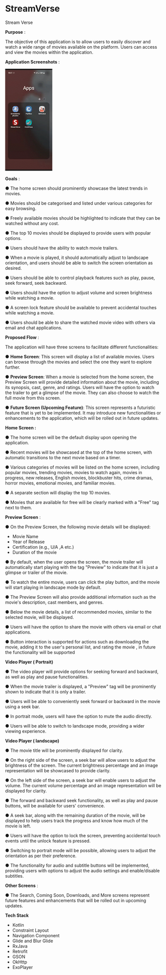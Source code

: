 # StreamVerse
Stream Verse

**Purpose** : 

The objective of this application is to allow users to easily discover and watch a wide range of movies available on the platform. Users can access and view the movies within the application. 

**Application Screenshots** :

![Home-Screen](https://github.com/AsmiyaBegum/StreamVerse/blob/master/applicationGIF/home_screen.gif)

**Goals** : 

● The home screen should prominently showcase the latest trends in movies.

● Movies should be categorised and listed under various categories for easy browsing.

● Freely available movies should be highlighted to indicate that they can be watched without any cost.

● The top 10 movies should be displayed to provide users with popular options.

● Users should have the ability to watch movie trailers. 

● When a movie is played, it should automatically adjust to landscape orientation, and users should be able to switch the screen orientation as desired. 

● Users should be able to control playback features such as play, pause, seek forward, seek backward. 

● Users should have the option to adjust volume and screen brightness while watching a movie. 

● A screen lock feature should be available to prevent accidental touches while watching a movie. 

● Users should be able to share the watched movie video with others via email and chat applications. 

**Proposed Flow** : 

The application will have three screens to facilitate different functionalities: 

● **Home Screen**: This screen will display a list of available movies. Users can browse through the movies and select the one they want to explore further. 

● **Preview Screen**: When a movie is selected from the home screen, the Preview Screen will provide detailed information about the movie, including its synopsis, cast, genre, and ratings. Users will have the option to watch the trailer to get a glimpse of the movie. They can also choose to watch the full movie from this screen.

● **Future Screen (Upcoming Feature)**: This screen represents a futuristic feature that is yet to be implemented. It may introduce new functionalities or enhancements to the application, which will be rolled out in future updates. 

**Home Screen :**

● The home screen will be the default display upon opening the application.

● Recent movies will be showcased at the top of the home screen, with automatic transitions to the next movie based on a timer. 

● Various categories of movies will be listed on the home screen, including popular movies, trending movies, movies to watch again, movies in progress, new releases, English movies, blockbuster hits, crime dramas, horror movies, emotional movies, and familiar movies. 

● A separate section will display the top 10 movies. 

● Movies that are available for free will be clearly marked with a "Free" tag next to them. 

**Preview Screen** : 

● On the Preview Screen, the following movie details will be displayed:
- Movie Name 
- Year of Release 
- Certification (e.g., U/A ,A etc.) 
- Duration of the movie
  
● By default, when the user opens the screen, the movie trailer will automatically start playing with the tag "Preview" to indicate that it is just a glimpse or trailer of the movie. 

● To watch the entire movie, users can click the play button, and the movie will start playing in landscape mode by default. 

● The Preview Screen will also provide additional information such as the movie's description, cast members, and genres. 

● Below the movie details, a list of recommended movies, similar to the selected movie, will be displayed. 

● Users will have the option to share the movie with others via email or chat applications. 

● Button interaction is supported for actions such as downloading the movie, adding it to the user's personal list, and rating the movie , in future the functionality will be supported

**Video Player ( Portrait)** 

● The video player will provide options for seeking forward and backward, as well as play and pause functionalities. 

● When the movie trailer is displayed, a "Preview" tag will be prominently shown to indicate that it is only a trailer. 

● Users will be able to conveniently seek forward or backward in the movie using a seek bar. 

● In portrait mode, users will have the option to mute the audio directly. 

● Users will be able to switch to landscape mode, providing a wider viewing experience. 

**Video Player ( landscape)**

● The movie title will be prominently displayed for clarity. 

● On the right side of the screen, a seek bar will allow users to adjust the brightness of the screen. The current brightness percentage and an image representation will be showcased to provide clarity. 

● On the left side of the screen, a seek bar will enable users to adjust the volume. The current volume percentage and an image representation will be displayed for clarity. 

● The forward and backward seek functionality, as well as play and pause buttons, will be available for users' convenience. 

● A seek bar, along with the remaining duration of the movie, will be displayed to help users track the progress and know how much of the movie is left. 

● Users will have the option to lock the screen, preventing accidental touch events until the unlock feature is pressed. 

● Switching to portrait mode will be possible, allowing users to adjust the orientation as per their preference. 

● The functionality for audio and subtitle buttons will be implemented, providing users with options to adjust the audio settings and enable/disable subtitles.


**Other Screens** : 

● The Search, Coming Soon, Downloads, and More screens represent future features and enhancements that will be rolled out in upcoming updates. 

**Tech Stack**

  - Kotlin
  - Constraint Layout
  - Navigation Component
  - Glide and Blur Glide
  - RxJava
  - Retrofit
  - GSON
  - OkHttp
  - ExoPlayer

